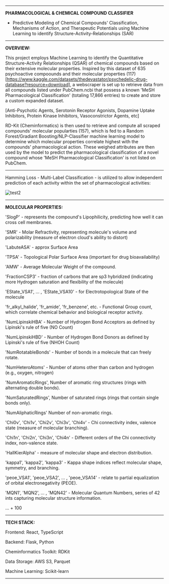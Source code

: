 ________________________________________________________________________________________________________________
**PHARMACOLOGICAL & CHEMICAL COMPOUND CLASSIFIER**
- Predictive Modeling of Chemical Compounds' Classification, Mechanisms of Action, and Therapeutic Potentials using Machine Learning to identify Structure-Activity-Relationships (SAR)
________________________________________________________________________________________________________________

**OVERVIEW:**

This project employs Machine Learning to identify the Quantitative Structure-Activity Relationships (QSAR) of chemical compounds based on their extensive molecular properties. Inspired by this dataset of 635 psychoactive compoounds and their molecular properties (117)
[https://www.kaggle.com/datasets/thedevastator/psychedelic-drug-database?resource=download], 
a webscraper is set up to retrieve data from all compounds listed under PubChem.ncbi that possess a known 'MeSH Pharmacological Classification' (totaling 17,866 entries) to create and store a custom expanded dataset.


[Anti-Psychotic Agents, Serotonin Receptor Agonists, Dopamine Uptake Inhibitors, Protein Kinase Inhibitors, Vasoconstrictor Agents, etc]

RD-Kit (Cheminformatics) is then used to retrieve and compute all scraped compounds' molecular popularties (157), which is fed to a Random Forest/Gradiant Boosting/NLP-Classifier machine learning model to determine which molecular properties correlate highest with the compounds' pharmacological action. These weighed attributes are then used by the model to predict the pharmacological classification of a novel compound whose 'MeSH Pharmacological Classification' is not listed on PubChem. 

________________________________________________________________________________________________________________
Hamming Loss - Multi-Label Classification - is utilized to allow independent prediction of each activity within the set of pharmacological activities:

![test2](https://github.com/user-attachments/assets/c96fb577-adc7-4f75-87f3-fbc0345e2481)
________________________________________________________________________________________________________________

**MOLECULAR PROPERTIES:**


'SlogP' - represents the compound's Lipophilicity, predicting how well it can cross cell membranes.

'SMR' - Molar Refractivity, representing molecule's volume and polarizability (measure of electron cloud's ability to distort)

'LabuteASA' - approx Surface Area

'TPSA' - Topological Polar Surface Area  (important for drug bioavailability)

'AMW' -  Average Molecular Weight of the compound.

'FractionCSP3' - fraction of carbons that are sp3 hybridized (indicating more Hydrogen saturation and flexibility of the molecule)

'EState_VSA1', ... , 'EState_VSA10' - for Electrotopological State of the molecule

'fr_alkyl_halide', 'fr_amide', 'fr_benzene', etc. - Functional Group count, which correlate chemical behavior and biological receptor activity.

'NumLipinskiHBA' - Number of Hydrogen Bond Acceptors as defined by Lipinski's rule of five (NO Count)

'NumLipinskiHBD' - Number of Hydrogen Bond Donors as defined by Lipinski's rule of five (NHOH Count)

'NumRotatableBonds' - Number of bonds in a molecule that can freely rotate.

'NumHeteroAtoms' - Number of atoms other than carbon and hydrogen (e.g., oxygen, nitrogen)

'NumAromaticRings', Number of aromatic ring structures (rings with alternating double bonds).

'NumSaturatedRings', Number of saturated rings (rings that contain single bonds only).

'NumAliphaticRings' Number of non-aromatic rings.

'Chi0v', 'Chi1v', 'Chi2v', 'Chi3v', 'Chi4v' - Chi connectivity index, valence state (measure of molecular branching).

'Chi1n', 'Chi2n', 'Chi3n', 'Chi4n' - Different orders of the Chi connectivity index, non-valence state.

'HallKierAlpha' - measure of molecular shape and electron distribution.

'kappa1', 'kappa2', 'kappa3' -  Kappa shape indices reflect molecular shape, symmetry, and branching.

'peoe_VSA1', 'peoe_VSA2', ... , 'peoe_VSA14' - relate to partial equalization of orbital electronegativity (PEOE).

'MQN1', 'MQN2', ... , 'MQN42' - Molecular Quantum Numbers, series of 42 ints capturing molecular structure information.

... + 100


________________________________________________________________________________________________________________
**TECH STACK:**

Frontend: React, TypeScript

Backend: Flask, Python

Cheminformatics Toolkit: RDKit

Data Storage: AWS S3, Parquet

Machine Learning: Scikit-learn

________________________________________________________________________________________________________________
